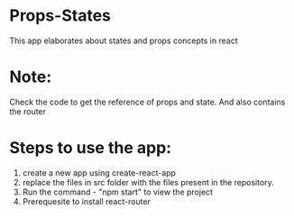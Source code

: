# Props-States
This app elaborates about states and props concepts in react

# Note:
Check the code to get the reference of props and state. And also contains the router 

# Steps to use the app:
1. create a new app using create-react-app
2. replace the files in src folder with the files present in the repository.
3. Run the command - "npm start" to view the project
4. Prerequesite to install react-router 

